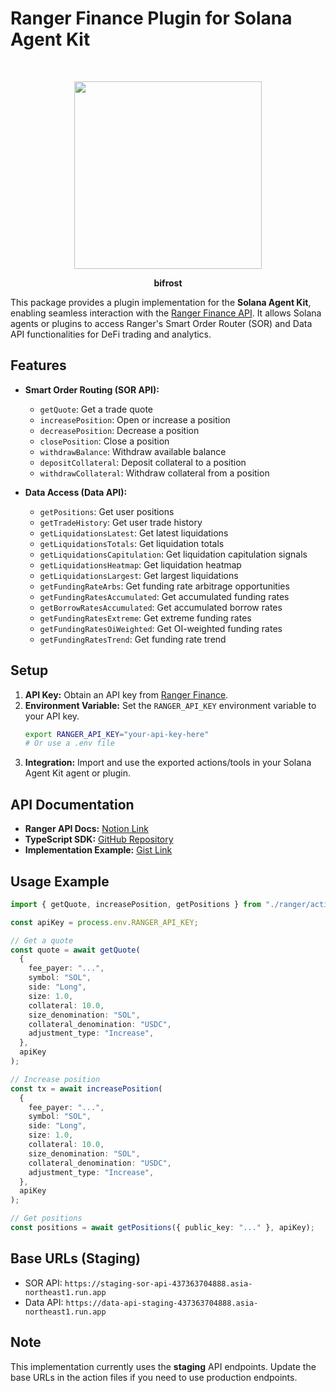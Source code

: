 # Ranger Finance Plugin for Solana Agent Kit

<div align="center">
  </br>
  <p>
    <a href="https://www.ranger.finance" target="_blank">
      <img height="300" src="https://pbs.twimg.com/profile_banners/1764920763360899072/1711621031/1500x500" />
    </a>
  </p>
  <p>
    <strong>bifrost</strong>
  </p>
</div>

This package provides a plugin implementation for the **Solana Agent Kit**, enabling seamless interaction with the [Ranger Finance API](https://www.ranger.finance/). It allows Solana agents or plugins to access Ranger's Smart Order Router (SOR) and Data API functionalities for DeFi trading and analytics.

## Features

- **Smart Order Routing (SOR API):**

  - `getQuote`: Get a trade quote
  - `increasePosition`: Open or increase a position
  - `decreasePosition`: Decrease a position
  - `closePosition`: Close a position
  - `withdrawBalance`: Withdraw available balance
  - `depositCollateral`: Deposit collateral to a position
  - `withdrawCollateral`: Withdraw collateral from a position

- **Data Access (Data API):**
  - `getPositions`: Get user positions
  - `getTradeHistory`: Get user trade history
  - `getLiquidationsLatest`: Get latest liquidations
  - `getLiquidationsTotals`: Get liquidation totals
  - `getLiquidationsCapitulation`: Get liquidation capitulation signals
  - `getLiquidationsHeatmap`: Get liquidation heatmap
  - `getLiquidationsLargest`: Get largest liquidations
  - `getFundingRateArbs`: Get funding rate arbitrage opportunities
  - `getFundingRatesAccumulated`: Get accumulated funding rates
  - `getBorrowRatesAccumulated`: Get accumulated borrow rates
  - `getFundingRatesExtreme`: Get extreme funding rates
  - `getFundingRatesOiWeighted`: Get OI-weighted funding rates
  - `getFundingRatesTrend`: Get funding rate trend

## Setup

1. **API Key:** Obtain an API key from [Ranger Finance](https://www.app.ranger.finance/trade).
2. **Environment Variable:** Set the `RANGER_API_KEY` environment variable to your API key.
   ```bash
   export RANGER_API_KEY="your-api-key-here"
   # Or use a .env file
   ```
3. **Integration:** Import and use the exported actions/tools in your Solana Agent Kit agent or plugin.

## API Documentation

- **Ranger API Docs:** [Notion Link](https://www.notion.so/Ranger-API-Documentation-19ef0480d276804cbca4d9bec9204f79?pvs=21)
- **TypeScript SDK:** [GitHub Repository](https://github.com/ranger-finance/sor-sdk)
- **Implementation Example:** [Gist Link](https://gist.github.com/yongkangc/9ce79d6f6bf4df9ca5b52359adced1ee)

## Usage Example

```ts
import { getQuote, increasePosition, getPositions } from "./ranger/actions";

const apiKey = process.env.RANGER_API_KEY;

// Get a quote
const quote = await getQuote(
  {
    fee_payer: "...",
    symbol: "SOL",
    side: "Long",
    size: 1.0,
    collateral: 10.0,
    size_denomination: "SOL",
    collateral_denomination: "USDC",
    adjustment_type: "Increase",
  },
  apiKey
);

// Increase position
const tx = await increasePosition(
  {
    fee_payer: "...",
    symbol: "SOL",
    side: "Long",
    size: 1.0,
    collateral: 10.0,
    size_denomination: "SOL",
    collateral_denomination: "USDC",
    adjustment_type: "Increase",
  },
  apiKey
);

// Get positions
const positions = await getPositions({ public_key: "..." }, apiKey);
```

## Base URLs (Staging)

- SOR API: `https://staging-sor-api-437363704888.asia-northeast1.run.app`
- Data API: `https://data-api-staging-437363704888.asia-northeast1.run.app`

## Note

This implementation currently uses the **staging** API endpoints. Update the base URLs in the action files if you need to use production endpoints.
